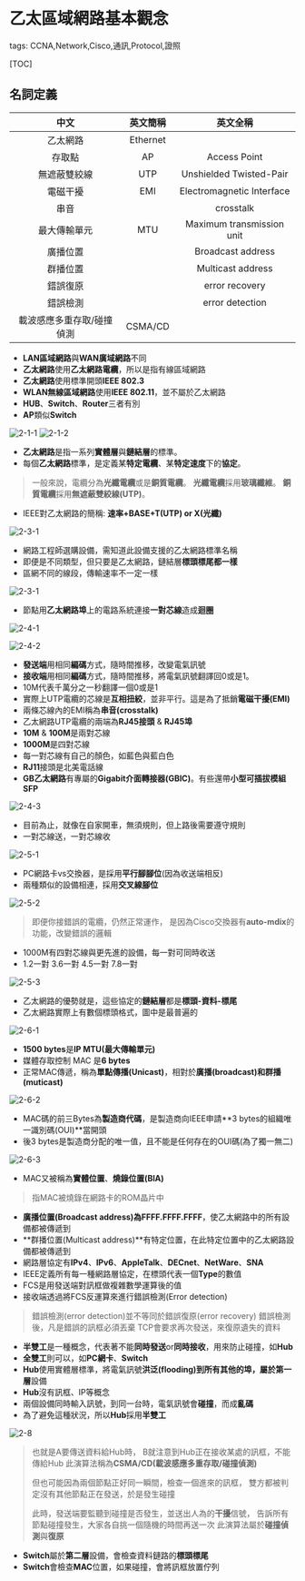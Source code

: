 # 乙太區域網路基本觀念

tags: CCNA,Network,Cisco,通訊,Protocol,證照

[TOC]

## 名詞定義

|   中文   | 英文簡稱 | 英文全稱|
| :--------: | :--------:| :------: |
|乙太網路|Ethernet|
|存取點|AP|Access Point|
|無遮蔽雙絞線|UTP|Unshielded Twisted-Pair|
|電磁干擾|EMI|Electromagnetic Interface|
|串音||crosstalk|
|最大傳輸單元|MTU|Maximum transmission unit|
|廣播位置||Broadcast address|
|群播位置||Multicast address|
|錯誤復原||error recovery|
|錯誤檢測||error detection|
|載波感應多重存取/碰撞偵測| CSMA/CD||

<!--sec data-title="乙太網路概述" data-id="1" data-nopdf="true" data-collapse=false ces-->

- **LAN區域網路**與**WAN廣域網路**不同
- **乙太網路**使用**乙太網路電纜**，所以是指有線區域網路
- **乙太網路**使用標準開頭**IEEE 802.3**
- **WLAN無線區域網路**使用**IEEE 802.11**，並不屬於乙太網路
- **HUB**、**Switch**、**Router**三者有別
- **AP**類似**Switch**

![2-1-1](images/2-1-1.jpg)
![2-1-2](images/2-1-2.jpg)

<!--endsec-->

<!--sec data-title="乙太網路定義" data-id="2" data-nopdf="true" data-collapse=false ces-->

- **乙太網路**是指一系列**實體層**與**鏈結層**的標準。
- 每個**乙太網路**標準，是定義某**特定電纜**、某**特定速度**下的**協定**。

>一般來說，電纜分為**光纖電纜**或是**銅質電纜**。
>**光纖電纜**採用**玻璃纖維**。
>**銅質電纜**採用**無遮蔽雙絞線(UTP)**。

<!--endsec-->

<!--sec data-title="乙太網路實體層標準種類" data-id="3" data-nopdf="true" data-collapse=false ces-->

- IEEE對乙太網路的簡稱: **速率+BASE+T(UTP) or X(光纖)**

![2-3-1](images/2-3-1.jpg)

- 網路工程師選購設備，需知道此設備支援的乙太網路標準名稱
- 即便是不同類型，但只要是乙太網路，鏈結層**標頭標尾都一樣**
- 區網不同的線段，傳輸速率不一定一樣

![2-3-1](images/2-3-2.jpg)

<!--endsec-->

<!--sec data-title="乙太網路實體層原理" data-id="4" data-nopdf="true" data-collapse=false ces-->

- 節點用**乙太網路埠**上的電路系統連接**一對芯線**造成**迴圈**

![2-4-1](images/2-4-1.jpg)

![2-4-2](images/2-4-2.jpg)

- **發送端**用相同**編碼**方式，隨時間推移，改變電氣訊號
- **接收端**用相同**編碼**方式，隨時間推移，將電氣訊號翻譯回0或是1。
- 10M代表千萬分之一秒翻譯一個0或是1
- 實際上UTP電纜的芯線是**互相扭絞**，並非平行。這是為了抵銷**電磁干擾(EMI)**
- 兩條芯線內的EMI稱為**串音(crosstalk)**
- 乙太網路UTP電纜的兩端為**RJ45接頭** & **RJ45埠**
- **10M** & **100M**是兩對芯線
- **1000M**是四對芯線
- 每一對芯線有自己的顏色，如藍色與藍白色
- **RJ11**接頭是北美電話線
- **GB乙太網路**有專屬的**Gigabit介面轉接器(GBIC)**。有些還帶**小型可插拔模組 SFP**

![2-4-3](images/2-4-3.jpg)

<!--endsec-->

<!--sec data-title="乙太網路實體層接腳" data-id="5" data-nopdf="true" data-collapse=false ces-->

- 目前為止，就像在自家開車，無須規則，但上路後需要遵守規則
- 一對芯線送，一對芯線收

![2-5-1](images/2-5-1.jpg)

- PC網路卡vs交換器，是採用**平行腳腳位**(因為收送端相反)
- 兩種類似的設備相連，採用**交叉線腳位**

![2-5-2](images/2-5-2.jpg)
>即便你接錯誤的電纜，仍然正常運作，
>是因為Cisco交換器有**auto-mdix**的功能，改變錯誤的邏輯

- 1000M有四對芯線與更先進的設備，每一對可同時收送
- 1.2一對   3.6一對   4.5一對   7.8一對

![2-5-3](images/2-5-3.jpg)

<!--endsec-->

<!--sec data-title="乙太網路資料鏈結層協定" data-id="6" data-nopdf="true" data-collapse=false ces-->

- 乙太網路的優勢就是，這些協定的**鏈結層**都是**標頭-資料-標尾**
- 乙太網路實際上有數個標頭格式，圖中是最普遍的

![2-6-1](images/2-6-1.jpg)

- **1500 bytes**是**IP MTU(最大傳輸單元)**
- 媒體存取控制 MAC 是**6 bytes**
- 正常MAC傳遞，稱為**單點傳播(Unicast)**，相對於**廣播(broadcast)**和**群播(muticast)**

![2-6-2](images/2-6-2.jpg)

- MAC碼的前三Bytes為**製造商代碼**，是製造商向IEEE申請**3 bytes的組織唯一識別碼(OUI)**當開頭
- 後3 bytes是製造商分配的唯一值，且不能是任何存在的OUI碼(為了獨一無二)

![2-6-3](images/2-6-3.jpg)

<!--endsec-->

<!--sec data-title="乙太網路中的MAC位置與廣播、群播的關係" data-id="7" data-nopdf="true" data-collapse=false ces-->

- MAC又被稱為**實體位置**、**燒錄位置(BIA)**

> 指MAC被燒錄在網路卡的ROM晶片中

- **廣播位置(Broadcast address)**為**FFFF.FFFF.FFFF**，使乙太網路中的所有設備都被傳遞到
- **群播位置(Multicast address)**有特定位置，在此特定位置中的乙太網路設備都被傳遞到
- 網路層協定有**IPv4**、**IPv6**、**AppleTalk**、**DECnet**、**NetWare**、**SNA**
- IEEE定義所有每一種網路層協定，在標頭代表一個**Type**的數值
- FCS是用發送端對訊框做複雜數學運算後的值
- 接收端透過將FCS反運算來進行錯誤檢測(Error detection)

>錯誤檢測(error detection)並不等同於錯誤復原(error recovery)
>錯誤檢測後，凡是錯誤的訊框必須丟棄
>TCP會要求再次發送，來復原遺失的資料

<!--endsec-->

<!--sec data-title="Hub與Switch的半雙工與全雙工" data-id="8" data-nopdf="true" data-collapse=false ces-->

- **半雙工**是一種概念，代表著不能**同時發送**or**同時接收**，用來防止碰撞，如**Hub**
- **全雙工**則可以，如**PC網卡**、**Switch**
- **Hub**使用實體層標準，將電氣訊號**洪泛(flooding)**到所有其他的埠，屬於**第一層**設備
- **Hub**沒有訊框、IP等概念
- 兩個設備同時輸入訊號，到同一台時，電氣訊號會**碰撞**，而成**亂碼**
- 為了避免這種狀況，所以**Hub**採用**半雙工**

![2-8](images/2-8.jpg)

>也就是A要傳送資料給Hub時，
>B就注意到Hub正在接收某處的訊框，不能傳給Hub
>此演算法稱為**CSMA/CD(載波感應多重存取/碰撞偵測)**
>
>但也可能因為兩個節點正好同一瞬間，檢查一個進來的訊框，
>雙方都被判定沒有其他節點正在發送，於是發生碰撞
>
>此時，發送端要監聽到碰撞是否發生，並送出人為的**干擾**信號，
>告訴所有節點碰撞發生，大家各自挑一個隨機的時間再送一次
>此演算法屬於**碰撞偵測**與**復原**

- **Switch**屬於**第二層**設備，會檢查資料鏈路的**標頭標尾**
- **Switch**會檢查**MAC**位置，如果碰撞，會將訊框放置佇列

<!--endsec-->
